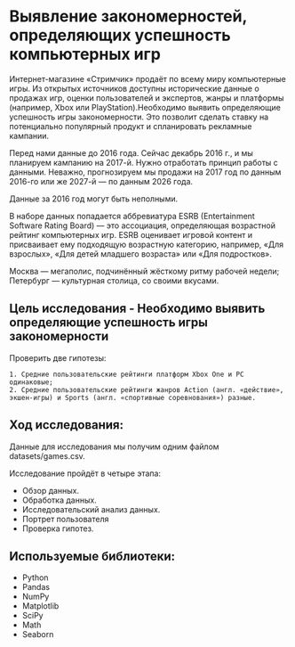 # Выявление закономерностей, определяющих успешность компьютерных игр
Интернет-магазине «Стримчик» продаёт по всему миру компьютерные игры. Из открытых источников доступны исторические данные о продажах игр, оценки пользователей и экспертов, жанры и платформы (например, Xbox или PlayStation).Необходимо выявить определяющие успешность игры закономерности. Это позволит сделать ставку на потенциально популярный продукт и спланировать рекламные кампании.

Перед нами данные до 2016 года. Сейчас декабрь 2016 г., и мы планируем кампанию на 2017-й. Нужно отработать принцип работы с данными. Неважно, прогнозируем мы продажи на 2017 год по данным 2016-го или же 2027-й — по данным 2026 года.

Данные за 2016 год могут быть неполными.

В наборе данных попадается аббревиатура ESRB (Entertainment Software Rating Board) — это ассоциация, определяющая возрастной рейтинг компьютерных игр. ESRB оценивает игровой контент и присваивает ему подходящую возрастную категорию, например, «Для взрослых», «Для детей младшего возраста» или «Для подростков».



Москва — мегаполис, подчинённый жёсткому ритму рабочей недели;
Петербург — культурная столица, со своими вкусами.

## Цель исследования - Необходимо выявить определяющие успешность игры закономерности

Проверить две гипотезы:

    1. Средние пользовательские рейтинги платформ Xbox One и PC одинаковые;
    2. Средние пользовательские рейтинги жанров Action (англ. «действие», экшен-игры) и Sports (англ. «спортивные соревнования») разные.

## Ход исследования:

Данные для исследования мы получим одним файлом datasets/games.csv.

Исследование пройдёт в четыре этапа:

* Обзор данных.
* Обработка данных.
* Исследовательский анализ данных.
* Портрет пользователя
* Проверка гипотез.


## Используемые библиотеки:
* Python
* Pandas
* NumPy
* Matplotlib
* SciPy
* Math
* Seaborn
